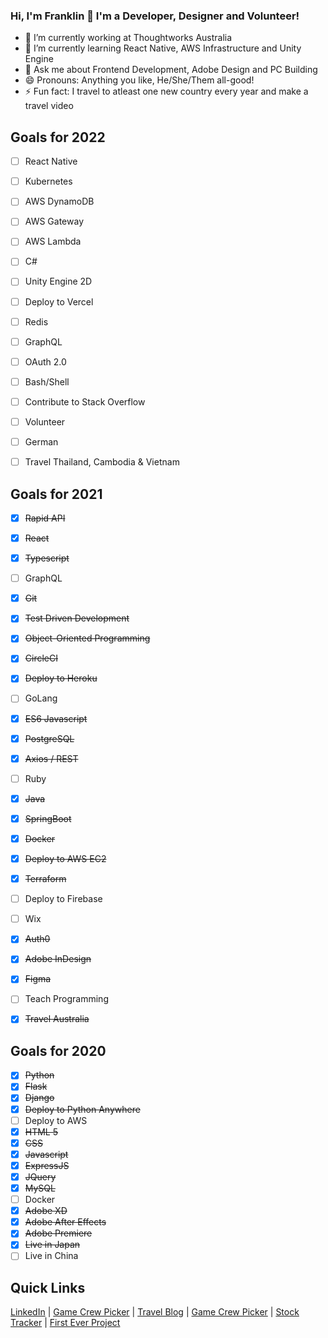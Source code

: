 ### Hi, I'm Franklin 👋 I'm a Developer, Designer and Volunteer!


- 🔭 I’m currently working at Thoughtworks Australia
- 🌱 I’m currently learning React Native, AWS Infrastructure and Unity Engine
- 💬 Ask me about Frontend Development, Adobe Design and PC Building
- 😄 Pronouns: Anything you like, He/She/Them all-good!
- ⚡ Fun fact: I travel to atleast one new country every year and make a travel video


## Goals for 2022
- [ ] React Native
- [ ] Kubernetes
- [ ] AWS DynamoDB
- [ ] AWS Gateway
- [ ] AWS Lambda
- [ ] C#
- [ ] Unity Engine 2D
- [ ] Deploy to Vercel
- [ ] Redis
- [ ] GraphQL
- [ ] OAuth 2.0
- [ ] Bash/Shell
- [ ] Contribute to Stack Overflow
- [ ] Volunteer
- [ ] German
- [ ] Travel Thailand, Cambodia & Vietnam


## Goals for 2021
- [x] ~~Rapid API~~
- [x] ~~React~~
- [x] ~~Typescript~~
- [ ] GraphQL
- [x] ~~Git~~
- [x] ~~Test Driven Development~~
- [x] ~~Object-Oriented Programming~~
- [x] ~~CircleCI~~
- [x] ~~Deploy to Heroku~~
- [ ] GoLang
- [x] ~~ES6 Javascript~~
- [x] ~~PostgreSQL~~
- [x] ~~Axios / REST~~
- [ ] Ruby
- [x] ~~Java~~
- [x] ~~SpringBoot~~
- [x] ~~Docker~~
- [x] ~~Deploy to AWS EC2~~
- [x] ~~Terraform~~
- [ ] Deploy to Firebase
- [ ] Wix
- [x] ~~Auth0~~
- [x] ~~Adobe InDesign~~
- [x] ~~Figma~~
- [ ] Teach Programming
- [x] ~~Travel Australia~~


## Goals for 2020
- [x] ~~Python~~
- [x] ~~Flask~~
- [x] ~~Django~~
- [x] ~~Deploy to Python Anywhere~~
- [ ] Deploy to AWS
- [x] ~~HTML 5~~
- [x] ~~CSS~~
- [x] ~~Javascript~~
- [x] ~~ExpressJS~~
- [x] ~~JQuery~~
- [x] ~~MySQL~~
- [ ] Docker
- [x] ~~Adobe XD~~
- [x] ~~Adobe After Effects~~
- [x] ~~Adobe Premiere~~
- [x] ~~Live in Japan~~
- [ ] Live in China

## Quick Links
[LinkedIn](https://www.linkedin.com/in/franklin-moon-23572518a/) | [Game Crew Picker](https://mass-effect-crewed.herokuapp.com/) | [Travel Blog](https://frankstravelblog.pythonanywhere.com/) | [Game Crew Picker](https://mass-effect-crewed.herokuapp.com/) | [Stock Tracker](tw-stock-tracker.franklinvmoon.com) | [First Ever Project](http://opfman.pythonanywhere.com/)
